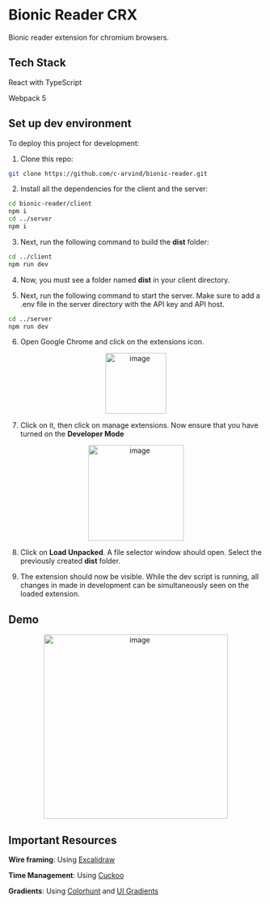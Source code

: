 # Bionic Reader CRX

Bionic reader extension for chromium browsers.

## Tech Stack

React with TypeScript

Webpack 5

## Set up dev environment

To deploy this project for development:

1. Clone this repo:

```bash
git clone https://github.com/c-arvind/bionic-reader.git
```

2. Install all the dependencies for the client and the server:

```bash
cd bionic-reader/client
npm i
cd ../server
npm i
```

3. Next, run the following command to build the **dist** folder:

```bash
cd ../client
npm run dev
```

4. Now, you must see a folder named **dist** in your client directory.

5. Next, run the following command to start the server. Make sure to add a .env file in the server directory with the API key and API host.

```bash
cd ../server
npm run dev
```

6. Open Google Chrome and click on the extensions icon.
<p align="center"> 
<img width="120" alt="image" src="https://user-images.githubusercontent.com/72320207/181052270-7340c38a-3de6-485d-9f5c-13a98f1a0f23.png">
</p>

7. Click on it, then click on manage extensions. Now ensure that you have turned on the **Developer Mode**
<p align="center"> 
<img width="189" alt="image" src="https://user-images.githubusercontent.com/72320207/181052464-c705af56-3c5f-4cb9-a366-98429c039a60.png">
</p>

8. Click on **Load Unpacked**. A file selector window should open. Select the previously created **dist** folder.

9. The extension should now be visible. While the dev script is running, all changes in made in development can be simultaneously seen on the loaded extension.

## Demo

<p align="center"> 
<img width="364" alt="image" src="https://user-images.githubusercontent.com/72320207/181053873-2ea81a59-f60e-4dcc-a2a2-fb2c9544726f.png">
</p>

## Important Resources

**Wire framing**: Using [Excalidraw](https://excalidraw.com/)

**Time Management**: Using [Cuckoo](https://cuckoo.team/)

**Gradients**: Using [Colorhunt](https://colorhunt.co/) and [UI Gradients](https://uigradients.com/#MidnightCity)
